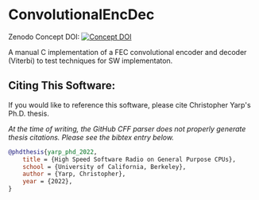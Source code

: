 # ConvolutionalEncDec
Zenodo Concept DOI: [![Concept DOI](https://zenodo.org/badge/DOI/10.5281/zenodo.6526425.svg)](https://doi.org/10.5281/zenodo.6526425)

A manual C implementation of a FEC convolutional encoder and decoder (Viterbi) to test techniques for SW implementaton.

## Citing This Software:
If you would like to reference this software, please cite Christopher Yarp's Ph.D. thesis.

*At the time of writing, the GitHub CFF parser does not properly generate thesis citations.  Please see the bibtex entry below.*

```bibtex
@phdthesis{yarp_phd_2022,
	title = {High Speed Software Radio on General Purpose CPUs},
	school = {University of California, Berkeley},
	author = {Yarp, Christopher},
	year = {2022},
}
```

